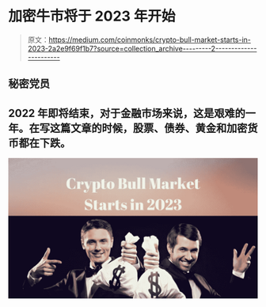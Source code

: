 # 加密牛市将于 2023 年开始

> 原文：<https://medium.com/coinmonks/crypto-bull-market-starts-in-2023-2a2e9f69f1b7?source=collection_archive---------2----------------------->

## 秘密党员

## 2022 年即将结束，对于金融市场来说，这是艰难的一年。在写这篇文章的时候，股票、债券、黄金和加密货币都在下跌。

![](img/4aafcbb9d633b4383029a0b780e9661d.png)